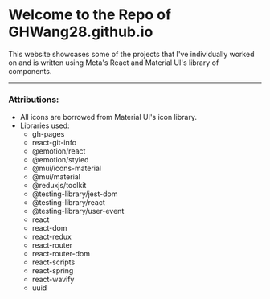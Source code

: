 
# Welcome to the Repo of GHWang28.github.io
This website showcases some of the projects that I've individually worked on and is written using Meta's React and Material UI's library of components.
***
### Attributions:
* All icons are borrowed from Material UI's icon library.
* Libraries used:
	* gh-pages
	* react-git-info
	* @emotion/react
	* @emotion/styled
	* @mui/icons-material
	* @mui/material
	* @reduxjs/toolkit
	* @testing-library/jest-dom
	* @testing-library/react
	* @testing-library/user-event
	* react
	* react-dom
	* react-redux
	* react-router
	* react-router-dom
	* react-scripts
	* react-spring
	* react-wavify
	* uuid
